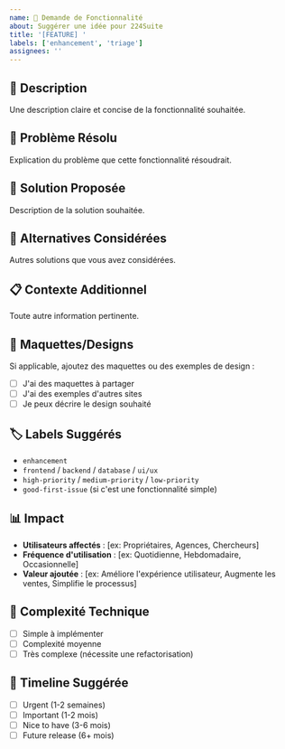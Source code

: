 ```yaml
---
name: 🚀 Demande de Fonctionnalité
about: Suggérer une idée pour 224Suite
title: '[FEATURE] '
labels: ['enhancement', 'triage']
assignees: ''
---
```


## 🚀 Description

Une description claire et concise de la fonctionnalité souhaitée.

## 🎯 Problème Résolu

Explication du problème que cette fonctionnalité résoudrait.

## 💭 Solution Proposée

Description de la solution souhaitée.

## 🔄 Alternatives Considérées

Autres solutions que vous avez considérées.

## 📋 Contexte Additionnel

Toute autre information pertinente.

## 🎨 Maquettes/Designs

Si applicable, ajoutez des maquettes ou des exemples de design :

- [ ] J'ai des maquettes à partager
- [ ] J'ai des exemples d'autres sites
- [ ] Je peux décrire le design souhaité

## 🏷️ Labels Suggérés

- `enhancement`
- `frontend` / `backend` / `database` / `ui/ux`
- `high-priority` / `medium-priority` / `low-priority`
- `good-first-issue` (si c'est une fonctionnalité simple)

## 📊 Impact

- **Utilisateurs affectés** : [ex: Propriétaires, Agences, Chercheurs]
- **Fréquence d'utilisation** : [ex: Quotidienne, Hebdomadaire, Occasionnelle]
- **Valeur ajoutée** : [ex: Améliore l'expérience utilisateur, Augmente les ventes, Simplifie le processus]

## 🔧 Complexité Technique

- [ ] Simple à implémenter
- [ ] Complexité moyenne
- [ ] Très complexe (nécessite une refactorisation)

## 📅 Timeline Suggérée

- [ ] Urgent (1-2 semaines)
- [ ] Important (1-2 mois)
- [ ] Nice to have (3-6 mois)
- [ ] Future release (6+ mois)
